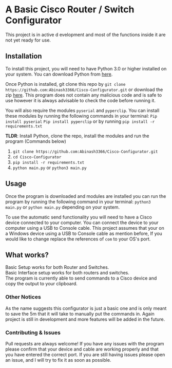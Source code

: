 # A Basic Cisco Router / Switch Configurator 
This project is in active d evelopment and most of the functions inside it are not yet ready for use.

## Installation
To install this project, you will need to have Python 3.0 or higher installed on your system. You can download Python from [here](https://www.python.org/downloads/).

Once Python is installed, git clone this repo by ```git clone https://github.com:Abinash3366/Cisco-Configurator.git``` or download the zip [here](https://github.com/Abinash3366/Cisco-Configurator/archive/refs/heads/master.zip).
This program does not contain any malicious code and is safe to use however it is always advisable to check the code before running it. 

You will also require the modules `pyserial` and `pyperclip`. You can install these modules by running the following commands in your terminal:
```Pip install pyserial```
```Pip install pyperclip```  or by running ```pip install -r requirements.txt``` <br>

**TLDR**: Install Python, clone the repo, install the modules and run the program (Commands below)
1. ```git clone https://github.com:Abinash3366/Cisco-Configurator.git```
2. ```cd Cisco-Configurator```
3. ```pip install -r requirements.txt```
4. ```python main.py``` or ```python3 main.py```

## Usage
Once the program is downloaded and modules are installed you can run the program by running the following command in your terminal:
```python3 main.py``` or ```python main.py``` depending on your system.

To use the automatic send functionality you will need to have a Cisco device connected to your computer. You can connect the device to your computer using a USB to Console cable. This project assumes that your on a Windows device using a USB to Console cable as mention before, If you would like to change replace the references of ```com``` to your OS's port. <br>
## What works?
Basic Setup works for both Router and Switches. <br>
Basic Interface setup works for both routers and switches. <br>
The program is currently able to send commands to a Cisco device and copy the output to your clipboard. <br>

### Other Notices
As the name suggests this configurator is just a basic one and is only meant to save the 5m that it will take to manually put the commands in. Again project is still in development and more features will be added in the future. <br>

### Contributing & Issues
Pull requests are always welcome!
If you have any issues with the program please confirm that your device and cable are working properly and that you have entered the correct port. If you are still having issues please open an issue, and I will try to fix it as soon as possible. <br>

